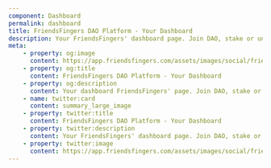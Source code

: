 ```yaml
---
component: Dashboard
permalink: dashboard
title: FriendsFingers DAO Platform - Your Dashboard
description: Your FriendsFingers' dashboard page. Join DAO, stake or unstake tokens.
meta: 
    - property: og:image
      content: https://app.friendsfingers.com/assets/images/social/friendsfingers_social_rect.png
    - property: og:title
      content: FriendsFingers DAO Platform - Your Dashboard
    - property: og:description
      content: Your dashboard FriendsFingers' page. Join DAO, stake or unstake tokens.
    - name: twitter:card
      content: summary_large_image
    - property: twitter:title
      content: FriendsFingers DAO Platform - Your Dashboard
    - property: twitter:description
      content: Your FriendsFingers' dashboard page. Join DAO, stake or unstake tokens.
    - property: twitter:image
      content: https://app.friendsfingers.com/assets/images/social/friendsfingers_social_rect.png
---
```

